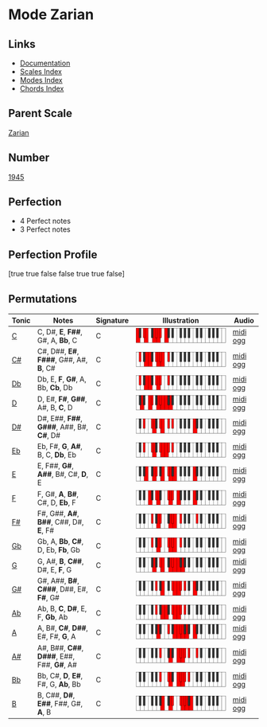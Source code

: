 # Mode Zarian

## Links

- [Documentation](index.md)
- [Scales Index](Scales.md)
- [Modes Index](Modes.md)
- [Chords Index](Chords.md)

## Parent Scale

[Zarian](ScaleZarian.md)

## Number

[1945](https://ianring.com/musictheory/scales/1945)

## Perfection

- 4 Perfect notes
- 3 Perfect notes

## Perfection Profile

[true true false false true true false]

## Permutations

| Tonic | Notes | Signature | Illustration | Audio |
|-------|-------|-----------|--------------|-------|
| [C](ModeCNaturalZarian.md) | C, D#, **E**, **F##**, G#, A, **Bb**, C | C | ![CNaturalZarian](ModeCNaturalZarian.png) | [midi](ModeCNaturalZarian.mid) [ogg](ModeCNaturalZarian.ogg) |
| [C#](ModeCSharpZarian.md) | C#, D##, **E#**, **F###**, G##, A#, **B**, C# | C | ![CSharpZarian](ModeCSharpZarian.png) | [midi](ModeCSharpZarian.mid) [ogg](ModeCSharpZarian.ogg) |
| [Db](ModeDFlatZarian.md) | Db, E, **F**, **G#**, A, Bb, **Cb**, Db | C | ![DFlatZarian](ModeDFlatZarian.png) | [midi](ModeDFlatZarian.mid) [ogg](ModeDFlatZarian.ogg) |
| [D](ModeDNaturalZarian.md) | D, E#, **F#**, **G##**, A#, B, **C**, D | C | ![DNaturalZarian](ModeDNaturalZarian.png) | [midi](ModeDNaturalZarian.mid) [ogg](ModeDNaturalZarian.ogg) |
| [D#](ModeDSharpZarian.md) | D#, E##, **F##**, **G###**, A##, B#, **C#**, D# | C | ![DSharpZarian](ModeDSharpZarian.png) | [midi](ModeDSharpZarian.mid) [ogg](ModeDSharpZarian.ogg) |
| [Eb](ModeEFlatZarian.md) | Eb, F#, **G**, **A#**, B, C, **Db**, Eb | C | ![EFlatZarian](ModeEFlatZarian.png) | [midi](ModeEFlatZarian.mid) [ogg](ModeEFlatZarian.ogg) |
| [E](ModeENaturalZarian.md) | E, F##, **G#**, **A##**, B#, C#, **D**, E | C | ![ENaturalZarian](ModeENaturalZarian.png) | [midi](ModeENaturalZarian.mid) [ogg](ModeENaturalZarian.ogg) |
| [F](ModeFNaturalZarian.md) | F, G#, **A**, **B#**, C#, D, **Eb**, F | C | ![FNaturalZarian](ModeFNaturalZarian.png) | [midi](ModeFNaturalZarian.mid) [ogg](ModeFNaturalZarian.ogg) |
| [F#](ModeFSharpZarian.md) | F#, G##, **A#**, **B##**, C##, D#, **E**, F# | C | ![FSharpZarian](ModeFSharpZarian.png) | [midi](ModeFSharpZarian.mid) [ogg](ModeFSharpZarian.ogg) |
| [Gb](ModeGFlatZarian.md) | Gb, A, **Bb**, **C#**, D, Eb, **Fb**, Gb | C | ![GFlatZarian](ModeGFlatZarian.png) | [midi](ModeGFlatZarian.mid) [ogg](ModeGFlatZarian.ogg) |
| [G](ModeGNaturalZarian.md) | G, A#, **B**, **C##**, D#, E, **F**, G | C | ![GNaturalZarian](ModeGNaturalZarian.png) | [midi](ModeGNaturalZarian.mid) [ogg](ModeGNaturalZarian.ogg) |
| [G#](ModeGSharpZarian.md) | G#, A##, **B#**, **C###**, D##, E#, **F#**, G# | C | ![GSharpZarian](ModeGSharpZarian.png) | [midi](ModeGSharpZarian.mid) [ogg](ModeGSharpZarian.ogg) |
| [Ab](ModeAFlatZarian.md) | Ab, B, **C**, **D#**, E, F, **Gb**, Ab | C | ![AFlatZarian](ModeAFlatZarian.png) | [midi](ModeAFlatZarian.mid) [ogg](ModeAFlatZarian.ogg) |
| [A](ModeANaturalZarian.md) | A, B#, **C#**, **D##**, E#, F#, **G**, A | C | ![ANaturalZarian](ModeANaturalZarian.png) | [midi](ModeANaturalZarian.mid) [ogg](ModeANaturalZarian.ogg) |
| [A#](ModeASharpZarian.md) | A#, B##, **C##**, **D###**, E##, F##, **G#**, A# | C | ![ASharpZarian](ModeASharpZarian.png) | [midi](ModeASharpZarian.mid) [ogg](ModeASharpZarian.ogg) |
| [Bb](ModeBFlatZarian.md) | Bb, C#, **D**, **E#**, F#, G, **Ab**, Bb | C | ![BFlatZarian](ModeBFlatZarian.png) | [midi](ModeBFlatZarian.mid) [ogg](ModeBFlatZarian.ogg) |
| [B](ModeBNaturalZarian.md) | B, C##, **D#**, **E##**, F##, G#, **A**, B | C | ![BNaturalZarian](ModeBNaturalZarian.png) | [midi](ModeBNaturalZarian.mid) [ogg](ModeBNaturalZarian.ogg) |
